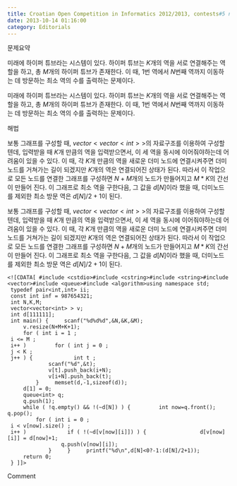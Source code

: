 ```yaml
---
title: Croatian Open Competition in Informatics 2012/2013, contests#5 no.4 HIPERCIJEVI
date: 2013-10-14 01:16:00
category: Editorials
---
```


문제요약

미래에 하이퍼 튜브라는 시스템이 있다. 하이퍼 튜브는 $K$개의 역을 서로 연결해주는 역할을 하고, 총 $M$개의 하이퍼 튜브가 존재한다. 이 때, 1번 역에서 $N$번째 역까지 이동하는 데 방문하는 최소 역의 수를 출력하는 문제이다.

미래에 하이퍼 튜브라는 시스템이 있다. 하이퍼 튜브는 $K$개의 역을 서로 연결해주는 역할을 하고, 총 $M$개의 하이퍼 튜브가 존재한다. 이 때, 1번 역에서 $N$번째 역까지 이동하는 데 방문하는 최소 역의 수를 출력하는 문제이다.





해법

보통 그래프를 구성할 때, $vector<vector<int> >$의 자료구조를 이용하여 구성할텐데, 입력받을 때 $K$개 만큼의 역을 입력받으면서, 이 세 역을 동시에 이어줘야하는데 어려움이 있을 수 있다. 이 때, 각 $K$개 만큼의 역을 새로운 더미 노드에 연결시켜주면 더미노드를 거쳐가는 길이 되겠지만 $K$개의 역은 연결되어진 상태가 된다. 따라서 이 작업으로 모든 노드를 연결한 그래프를 구성하면 $N+M$개의 노드가 만들어지고 $M*K$의 간선이 만들어 진다. 이 그래프로 최소 역을 구한다음, 그 값을 $d[N]$이라 했을 때, 더미노드를 제외한 최소 방문 역은 $d[N]/2+1$이 된다. 

보통 그래프를 구성할 때, $vector<vector<int> >$의 자료구조를 이용하여 구성할텐데, 입력받을 때 $K$개 만큼의 역을 입력받으면서, 이 세 역을 동시에 이어줘야하는데 어려움이 있을 수 있다. 이 때, 각 $K$개 만큼의 역을 새로운 더미 노드에 연결시켜주면 더미노드를 거쳐가는 길이 되겠지만 $K$개의 역은 연결되어진 상태가 된다. 따라서 이 작업으로 모든 노드를 연결한 그래프를 구성하면 $N+M$개의 노드가 만들어지고 $M*K$의 간선이 만들어 진다. 이 그래프로 최소 역을 구한다음, 그 값을 $d[N]$이라 했을 때, 더미노드를 제외한 최소 방문 역은 $d[N]/2+1$이 된다. 






```
<![CDATA[ #include <cstdio>#include <cstring>#include <string>#include <vector>#include <queue>#include <algorithm>using namespace std;
 typedef pair<int,int> ii;
 const int inf = 987654321;
 int N,K,M;
 vector<vector<int> > v;
 int d[111111];
 int main() {     scanf("%d%d%d",&N,&K,&M);
     v.resize(N+M+K+1);
     for ( int i = 1 ;
 i <= M ;
 i++ )         for ( int j = 0 ;
 j < K ;
 j++ ) {             int t ;
             scanf("%d",&t);
             v[t].push_back(i+N);
             v[i+N].push_back(t);
         }     memset(d,-1,sizeof(d));
     d[1] = 0;
     queue<int> q;
     q.push(1);
     while ( !q.empty() && !(~d[N]) ) {         int now=q.front();
q.pop();
         for ( int i = 0 ;
 i < v[now].size() ;
 i++ )             if ( !(~d[v[now][i]]) ) {                 d[v[now][i]] = d[now]+1;
                 q.push(v[now][i]);
             }     }     printf("%d\n",d[N]<0?-1:(d[N]/2+1));
     return 0;
 } ]]>
```
Comment

